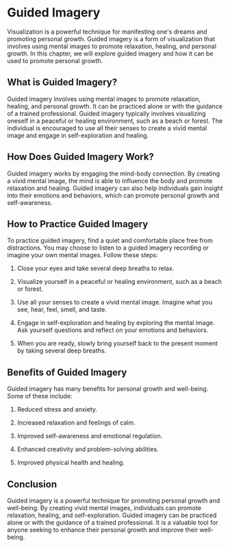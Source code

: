 Guided Imagery
===================================================

Visualization is a powerful technique for manifesting one's dreams and promoting personal growth. Guided imagery is a form of visualization that involves using mental images to promote relaxation, healing, and personal growth. In this chapter, we will explore guided imagery and how it can be used to promote personal growth.

What is Guided Imagery?
-----------------------

Guided imagery involves using mental images to promote relaxation, healing, and personal growth. It can be practiced alone or with the guidance of a trained professional. Guided imagery typically involves visualizing oneself in a peaceful or healing environment, such as a beach or forest. The individual is encouraged to use all their senses to create a vivid mental image and engage in self-exploration and healing.

How Does Guided Imagery Work?
-----------------------------

Guided imagery works by engaging the mind-body connection. By creating a vivid mental image, the mind is able to influence the body and promote relaxation and healing. Guided imagery can also help individuals gain insight into their emotions and behaviors, which can promote personal growth and self-awareness.

How to Practice Guided Imagery
------------------------------

To practice guided imagery, find a quiet and comfortable place free from distractions. You may choose to listen to a guided imagery recording or imagine your own mental images. Follow these steps:

1. Close your eyes and take several deep breaths to relax.

2. Visualize yourself in a peaceful or healing environment, such as a beach or forest.

3. Use all your senses to create a vivid mental image. Imagine what you see, hear, feel, smell, and taste.

4. Engage in self-exploration and healing by exploring the mental image. Ask yourself questions and reflect on your emotions and behaviors.

5. When you are ready, slowly bring yourself back to the present moment by taking several deep breaths.

Benefits of Guided Imagery
--------------------------

Guided imagery has many benefits for personal growth and well-being. Some of these include:

1. Reduced stress and anxiety.

2. Increased relaxation and feelings of calm.

3. Improved self-awareness and emotional regulation.

4. Enhanced creativity and problem-solving abilities.

5. Improved physical health and healing.

Conclusion
----------

Guided imagery is a powerful technique for promoting personal growth and well-being. By creating vivid mental images, individuals can promote relaxation, healing, and self-exploration. Guided imagery can be practiced alone or with the guidance of a trained professional. It is a valuable tool for anyone seeking to enhance their personal growth and improve their well-being.
